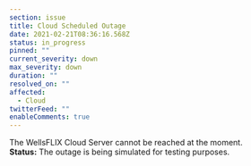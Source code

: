 ```yaml
---
section: issue
title: Cloud Scheduled Outage
date: 2021-02-21T08:36:16.568Z
status: in_progress
pinned: ""
current_severity: down
max_severity: down
duration: ""
resolved_on: ""
affected:
  - Cloud
twitterFeed: ""
enableComments: true
---
```

The WellsFLIX Cloud Server cannot be reached at the moment.
\
**Status:** The outage is being simulated for testing purposes.